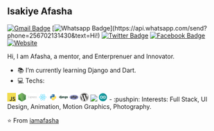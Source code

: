 ## Isakiye Afasha
[![Gmail Badge](https://img.shields.io/badge/-Gmail-c14438?style=flat-square&logo=Gmail&logoColor=white&link=mailto:contato.afashaisakiye@gmail.com)](mailto:contato.afashaisakiye@gmail.com) [![Whatsapp Badge](https://img.shields.io/badge/-Whatsapp-4CA143?style=flat-square&labelColor=4CA143&logo=whatsapp&logoColor=white&link=https://api.whatsapp.com/send?phone=256702131430&text=Hi!)](https://api.whatsapp.com/send?phone=256702131430&text=Hi!) [![Twitter Badge](https://img.shields.io/badge/-Twitter-1da1f2?style=flat-square&labelColor=1da1f2&logo=twitter&logoColor=white&link=https://www.twitter.com/iamafasha/)](https://www.twitter.com/iamafasha/) [![Facebook Badge](https://img.shields.io/badge/-Facebook-3b5998?style=flat-square&labelColor=3b5998&logo=facebook&logoColor=white&link=https://www.facebook.com/iamafasha/)](https://www.facebook.com/iamafasha/) [![Website](https://img.shields.io/badge/iamafasha.com-purple?style=flat-square&labelColor=purple&link=https://www.iamafasha.com/iamafasha/)](https://www.iamafasha.com/)

Hi, I am Afasha, a mentor, and Enterprenuer and Innovator.

- :books: I’m currently learning Django and Dart.
- :computer: Techs:
<img height="20" src="https://raw.githubusercontent.com/github/explore/80688e429a7d4ef2fca1e82350fe8e3517d3494d/topics/javascript/javascript.png">   
<img height="20" src="https://raw.githubusercontent.com/github/explore/80688e429a7d4ef2fca1e82350fe8e3517d3494d/topics/nodejs/nodejs.png">
<img height="20" src="https://raw.githubusercontent.com/github/explore/80688e429a7d4ef2fca1e82350fe8e3517d3494d/topics/express/express.png">
<img height="20" src="https://raw.githubusercontent.com/github/explore/80688e429a7d4ef2fca1e82350fe8e3517d3494d/topics/react/react.png">

<img height="20" src="https://raw.githubusercontent.com/github/explore/80688e429a7d4ef2fca1e82350fe8e3517d3494d/topics/python/python.png">
<img height="20" src="https://raw.githubusercontent.com/github/explore/80688e429a7d4ef2fca1e82350fe8e3517d3494d/topics/django/django.png">

<img height="20" src="https://raw.githubusercontent.com/github/explore/80688e429a7d4ef2fca1e82350fe8e3517d3494d/topics/php/php.png">
<img height="20" src="https://raw.githubusercontent.com/github/explore/80688e429a7d4ef2fca1e82350fe8e3517d3494d/topics/wordpress/wordpress.png">

<img height="20" src="https://raw.githubusercontent.com/github/explore/80688e429a7d4ef2fca1e82350fe8e3517d3494d/topics/c++/c++.png">
<img height="20" src="https://raw.githubusercontent.com/github/explore/80688e429a7d4ef2fca1e82350fe8e3517d3494d/topics/arduino/arduino.png">
- :pushpin: Interests: Full Stack, UI Design, Animation, Motion Graphics, Photography.

⭐️ From [iamafasha](https://github.com/iamafasha)
